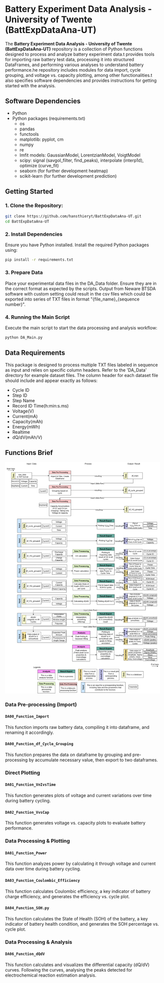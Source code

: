 # Battery Experiment Data Analysis - University of Twente (BattExpDataAna-UT)
The **Battery Experiment Data Analysis - University of Twente (BattExpDataAna-UT)** repository is a collection of Python functions designed to process and analyze battery experiment data.t provides tools for importing raw battery test data, processing it into structured DataFrames, and performing various analyses to understand battery performance.he repository includes modules for data import, cycle grouping, and voltage vs. capacity plotting, among other functionalities.t also specifies software dependencies and provides instructions for getting started with the analysis.

## Software Dependencies
- Python
- Python packages (requirements.txt)
  * os
  * pandas
  * functools
  * matplotlib: pyplot, cm
  * numpy
  * re
  * lmfit models: GaussianModel, LorentzianModel, VoigtModel
  * scipy: signal (savgol_filter, find_peaks), interpolate (interp1d), optimize (curve_fit)
  * seaborn (for further development heatmap)
  * scikit-learn (for further development prediction)

## Getting Started
### 1. Clone the Repository:
```bash
git clone https://github.com/hansthieryt/BattExpDataAna-UT.git
cd BattExpDataAna-UT
```

### 2. Install Dependencies
Ensure you have Python installed. Install the required Python packages using:
```bash
pip install -r requirements.txt
```

### 3. Prepare Data
Place your experimental data files in the DA_Data folder. Ensure they are in the correct format as expected by the scripts. Output from Neware BTSDA software with custom setting could result in the csv files which could be exported into series of TXT files in format "{file_name}_{sequence number}".

### 4. Running the Main Script
Execute the main script to start the data processing and analysis workflow:
```bash
python DA_Main.py
```


## Data Requirements
This package is designed to process multiple TXT files labeled in sequence as input and relies on specific column headers. Refer to the 'DA_Data' directory for example dataset files. The column header for each dataset file should include and appear exactly as follows:
- Cycle ID
- Step ID
- Step Name
- Record ID	Time(h:min:s.ms)
- Voltage(V)
- Current(mA)
- Capacity(mAh)
- Energy(mWh)
- Realtime
- dQ/dV(mAh/V)

## Functions Brief
![Data Processing & Analysis Diagram](images/DA_Diagram_WhiteBG.png)

### Data Pre-processing (Import)
#### `DA00_Function_Import`
This function imports raw battery data, compiling it into dataframe, and renaming it accordingly.
#### `DA00_Function_df_Cycle_Grouping`
This function prepares the data on dataframe by grouping and pre-processing by accumulate necessary value, then export to two dataframes.

### Direct Plotting
#### `DA01_Function_VnIvsTime`
This function generates plots of voltage and current variations over time during battery cycling.
#### `DA02_Function_VvsCap`
This function generates voltage vs. capacity plots to evaluate battery performance.

### Data Processing & Plotting
#### `DA01_Function_Power`
This function analyzes power by calculating it through voltage and current data over time during battery cycling.
#### `DA03_Function_Coulombic_Efficiency`
This function calculates Coulombic efficiency, a key indicator of battery charge efficiency, and generates the efficiency vs. cycle plot.
#### `DA04_Function_SOH.py`
This function calculates the State of Health (SOH) of the battery, a key indicator of battery health condition, and generates the SOH percentage vs. cycle plot.

### Data Processing & Analysis
#### `DA06_Function_dQdV`
This function calculates and visualizes the differential capacity (dQ/dV) curves. Following the curves, analysing the peaks detected for electrochemical reaction estimation analysis.
